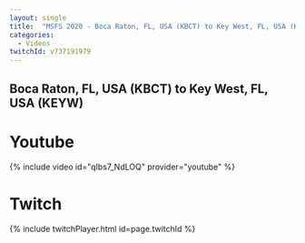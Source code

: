 ```yaml
---
layout: single
title:  "MSFS 2020 - Boca Raton, FL, USA (KBCT) to Key West, FL, USA (KEYW)"
categories:
  - Videos
twitchId: v737191979
---
```


## Boca Raton, FL, USA (KBCT) to Key West, FL, USA (KEYW)

# Youtube
{% include video id="qIbs7_NdLOQ" provider="youtube" %}

# Twitch
{% include twitchPlayer.html id=page.twitchId %}
